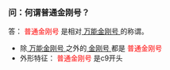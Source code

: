 ### 问：何谓普通金刚号？
答：<font color="Red"> 普通金刚号 </font>是相对[ 万能金刚号 ](a2zitpro.github.io/web/万能金刚号)的称谓。
- 除[ 万能金刚号 ](a2zitpro.github.io/web/万能金刚号)之外的[ 金刚号 ](a2zitpro.github.io/web/金刚号)都是<font color="Red"> 普通金刚号 </font>
- 外形特征：<font color="Red"> 普通金刚号 </font>是c9开头
 
